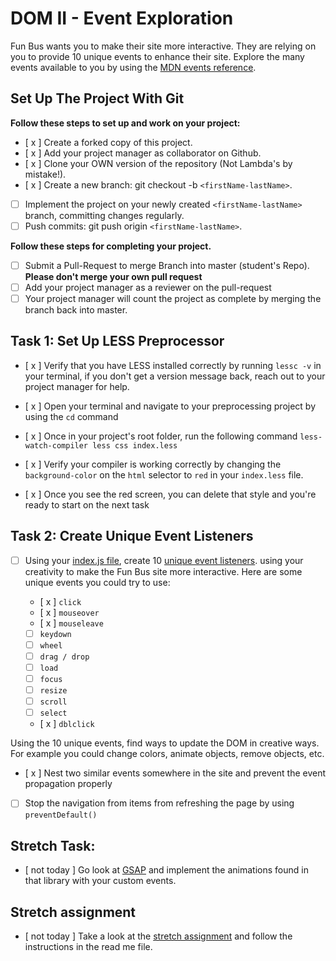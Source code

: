 # DOM II - Event Exploration

Fun Bus wants you to make their site more interactive. They are relying on you to provide 10 unique events to enhance their site. Explore the many events available to you by using the [MDN events reference](https://developer.mozilla.org/en-US/docs/Web/Events).

## Set Up The Project With Git

**Follow these steps to set up and work on your project:**

* [ x ] Create a forked copy of this project.
* [ x ] Add your project manager as collaborator on Github.
* [ x ] Clone your OWN version of the repository (Not Lambda's by mistake!).
* [ x ] Create a new branch: git checkout -b `<firstName-lastName>`.
* [ ] Implement the project on your newly created `<firstName-lastName>` branch, committing changes regularly.
* [ ] Push commits: git push origin `<firstName-lastName>`.

**Follow these steps for completing your project.**

* [ ] Submit a Pull-Request to merge <firstName-lastName> Branch into master (student's  Repo). **Please don't merge your own pull request**
* [ ] Add your project manager as a reviewer on the pull-request
* [ ] Your project manager will count the project as complete by merging the branch back into master.

## Task 1: Set Up LESS Preprocessor

* [ x ] Verify that you have LESS installed correctly by running `lessc -v` in your terminal, if you don't get a version message back, reach out to your project manager for help.

* [ x ] Open your terminal and navigate to your preprocessing project by using the `cd` command

* [ x ] Once in your project's root folder, run the following command `less-watch-compiler less css index.less`

* [ x ] Verify your compiler is working correctly by changing the `background-color` on the `html` selector to `red` in your `index.less` file.

* [ x ] Once you see the red screen, you can delete that style and you're ready to start on the next task

## Task 2: Create Unique Event Listeners

* [ ] Using your [index.js file](js/index.js), create 10 [unique event listeners](https://developer.mozilla.org/en-US/docs/Web/Events). using your creativity to make the Fun Bus site more interactive.  Here are some unique events you could try to use: 

	* [ x ] `click`
	* [ x ] `mouseover`
	* [ x ] `mouseleave`
	* [ ] `keydown`
	* [ ] `wheel`
	* [ ] `drag / drop`
	* [ ] `load`
	* [ ] `focus`
	* [ ] `resize`
	* [ ] `scroll`
	* [ ] `select`
	* [ x ] `dblclick`

Using the 10 unique events, find ways to update the DOM in creative ways. For example you could change colors, animate objects, remove objects, etc.

* [ x ] Nest two similar events somewhere in the site and prevent the event propagation properly
* [ ] Stop the navigation from items from refreshing the page by using `preventDefault()`

## Stretch Task:

* [ not today ] Go look at [GSAP](https://greensock.com/) and implement the animations found in that library with your custom events.

## Stretch assignment

* [ not today ] Take a look at the [stretch assignment](stretch-assignment) and follow the instructions in the read me file.
